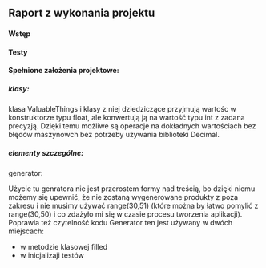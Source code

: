 ﻿## Raport z wykonania projektu
#### Wstęp
#### Testy
#### Spełnione założenia projektowe:
##### klasy:

klasa ValuableThings i klasy z niej dziedziczące przyjmują wartośc w konstruktorze typu float, ale konwertują ją na wartość typu int z zadana precyzją. Dzięki temu możliwe są operacje na dokładnych wartościach bez błędów maszynowch bez potrzeby używania biblioteki Decimal.

##### elementy szczególne:

generator:

Użycie tu genratora nie jest przerostem formy nad treścią, bo dzięki niemu możemy się upewnić, że nie zostaną wygenerowane produkty z poza zakresu i nie musimy używać range(30,51) (które można by łatwo pomylić z range(30,50) i co zdażyło mi się w czasie procesu tworzenia aplikacji). Poprawia też czytelność kodu
Generator ten jest używany w dwóch miejscach:
- w metodzie klasowej filled
- w inicjalizaji testów

